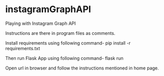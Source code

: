 # instagramGraphAPI

Playing with Instagram Graph API

Instructions are there in program files as comments.

Install requirements using following command-
pip install -r requirements.txt

Then run Flask App using following command-
flask run

Open url in browser and follow the instructions mentioned in home page.
